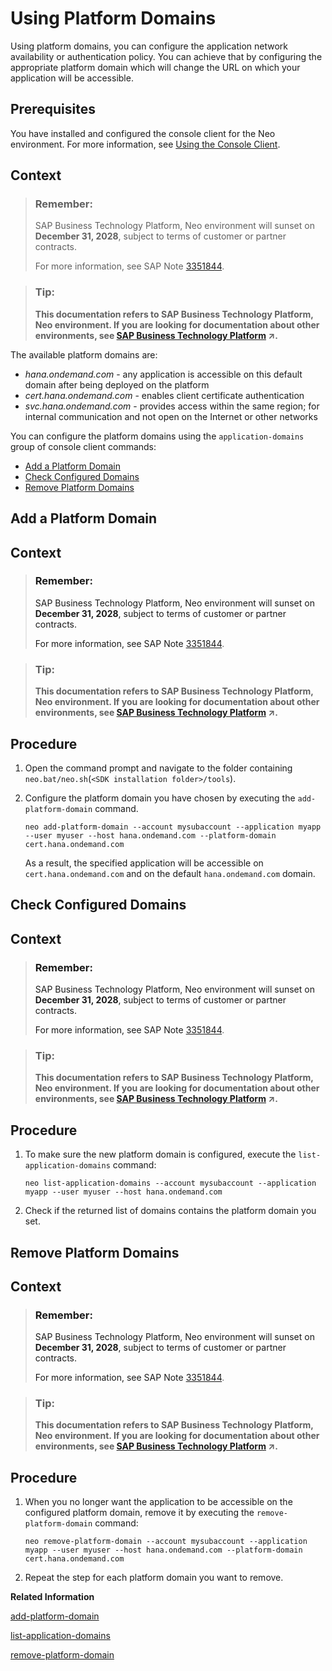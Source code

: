 <!-- loioa32d4cd65be344439d9ed752f182e609 -->

# Using Platform Domains

Using platform domains, you can configure the application network availability or authentication policy. You can achieve that by configuring the appropriate platform domain which will change the URL on which your application will be accessible.



## Prerequisites

You have installed and configured the console client for the Neo environment. For more information, see [Using the Console Client](using-the-console-client-8900b22.md).



## Context

> ### Remember:  
> SAP Business Technology Platform, Neo environment will sunset on **December 31, 2028**, subject to terms of customer or partner contracts.
> 
> For more information, see SAP Note [3351844](https://me.sap.com/notes/3351844).

> ### Tip:  
> **This documentation refers to SAP Business Technology Platform, Neo environment. If you are looking for documentation about other environments, see [SAP Business Technology Platform](https://help.sap.com/viewer/65de2977205c403bbc107264b8eccf4b/Cloud/en-US/6a2c1ab5a31b4ed9a2ce17a5329e1dd8.html "SAP Business Technology Platform (SAP BTP) is an integrated offering comprised of the following technology portfolios: application development; process automation; integration; data, analytics, and enterprise planning; artificial intelligence. The platform offers users the ability to turn data into business value, compose end-to-end business processes, connect entire IT landscapes, and personalize, build and extend SAP applications. This reduces the overall total cost of ownership maintaining SAP landscapes and third-party software across end-to-end business processes.") :arrow_upper_right:.**

The available platform domains are:

-   *hana.ondemand.com* - any application is accessible on this default domain after being deployed on the platform
-   *cert.hana.ondemand.com* - enables client certificate authentication
-   *svc.hana.ondemand.com* - provides access within the same region; for internal communication and not open on the Internet or other networks

You can configure the platform domains using the `application-domains` group of console client commands:

-   [Add a Platform Domain](using-platform-domains-a32d4cd.md#loio1c374b6349ab423eab16ab69d11b87d9)
-   [Check Configured Domains](using-platform-domains-a32d4cd.md#loio3142a5fb32724e2fa284a3f46eb13247)
-   [Remove Platform Domains](using-platform-domains-a32d4cd.md#loioa18bdb1fd07249288f8c287b3d29f62d)

<a name="loio1c374b6349ab423eab16ab69d11b87d9"/>

<!-- loio1c374b6349ab423eab16ab69d11b87d9 -->

## Add a Platform Domain



## Context

> ### Remember:  
> SAP Business Technology Platform, Neo environment will sunset on **December 31, 2028**, subject to terms of customer or partner contracts.
> 
> For more information, see SAP Note [3351844](https://me.sap.com/notes/3351844).

> ### Tip:  
> **This documentation refers to SAP Business Technology Platform, Neo environment. If you are looking for documentation about other environments, see [SAP Business Technology Platform](https://help.sap.com/viewer/65de2977205c403bbc107264b8eccf4b/Cloud/en-US/6a2c1ab5a31b4ed9a2ce17a5329e1dd8.html "SAP Business Technology Platform (SAP BTP) is an integrated offering comprised of the following technology portfolios: application development; process automation; integration; data, analytics, and enterprise planning; artificial intelligence. The platform offers users the ability to turn data into business value, compose end-to-end business processes, connect entire IT landscapes, and personalize, build and extend SAP applications. This reduces the overall total cost of ownership maintaining SAP landscapes and third-party software across end-to-end business processes.") :arrow_upper_right:.**



<a name="loio1c374b6349ab423eab16ab69d11b87d9__steps_u5v_sgz_4p"/>

## Procedure

1.  Open the command prompt and navigate to the folder containing `neo.bat/neo.sh`\(`<SDK installation folder>/tools`\).

2.  Configure the platform domain you have chosen by executing the `add-platform-domain` command.

    ```
    neo add-platform-domain --account mysubaccount --application myapp --user myuser --host hana.ondemand.com --platform-domain cert.hana.ondemand.com
    ```

    As a result, the specified application will be accessible on `cert.hana.ondemand.com` and on the default `hana.ondemand.com` domain.


<a name="loio3142a5fb32724e2fa284a3f46eb13247"/>

<!-- loio3142a5fb32724e2fa284a3f46eb13247 -->

## Check Configured Domains



## Context

> ### Remember:  
> SAP Business Technology Platform, Neo environment will sunset on **December 31, 2028**, subject to terms of customer or partner contracts.
> 
> For more information, see SAP Note [3351844](https://me.sap.com/notes/3351844).

> ### Tip:  
> **This documentation refers to SAP Business Technology Platform, Neo environment. If you are looking for documentation about other environments, see [SAP Business Technology Platform](https://help.sap.com/viewer/65de2977205c403bbc107264b8eccf4b/Cloud/en-US/6a2c1ab5a31b4ed9a2ce17a5329e1dd8.html "SAP Business Technology Platform (SAP BTP) is an integrated offering comprised of the following technology portfolios: application development; process automation; integration; data, analytics, and enterprise planning; artificial intelligence. The platform offers users the ability to turn data into business value, compose end-to-end business processes, connect entire IT landscapes, and personalize, build and extend SAP applications. This reduces the overall total cost of ownership maintaining SAP landscapes and third-party software across end-to-end business processes.") :arrow_upper_right:.**



<a name="loio3142a5fb32724e2fa284a3f46eb13247__steps_lpr_jns_fq"/>

## Procedure

1.  To make sure the new platform domain is configured, execute the `list-application-domains` command:

    ```
    neo list-application-domains --account mysubaccount --application myapp --user myuser --host hana.ondemand.com
    ```

2.  Check if the returned list of domains contains the platform domain you set.


<a name="loioa18bdb1fd07249288f8c287b3d29f62d"/>

<!-- loioa18bdb1fd07249288f8c287b3d29f62d -->

## Remove Platform Domains



## Context

> ### Remember:  
> SAP Business Technology Platform, Neo environment will sunset on **December 31, 2028**, subject to terms of customer or partner contracts.
> 
> For more information, see SAP Note [3351844](https://me.sap.com/notes/3351844).

> ### Tip:  
> **This documentation refers to SAP Business Technology Platform, Neo environment. If you are looking for documentation about other environments, see [SAP Business Technology Platform](https://help.sap.com/viewer/65de2977205c403bbc107264b8eccf4b/Cloud/en-US/6a2c1ab5a31b4ed9a2ce17a5329e1dd8.html "SAP Business Technology Platform (SAP BTP) is an integrated offering comprised of the following technology portfolios: application development; process automation; integration; data, analytics, and enterprise planning; artificial intelligence. The platform offers users the ability to turn data into business value, compose end-to-end business processes, connect entire IT landscapes, and personalize, build and extend SAP applications. This reduces the overall total cost of ownership maintaining SAP landscapes and third-party software across end-to-end business processes.") :arrow_upper_right:.**



<a name="loioa18bdb1fd07249288f8c287b3d29f62d__steps_yrv_rns_fq"/>

## Procedure

1.  When you no longer want the application to be accessible on the configured platform domain, remove it by executing the `remove-platform-domain` command:

    ```
    neo remove-platform-domain --account mysubaccount --application myapp --user myuser --host hana.ondemand.com --platform-domain cert.hana.ondemand.com
    ```

2.  Repeat the step for each platform domain you want to remove.


**Related Information**  


[add-platform-domain](add-platform-domain-7afd450.md "Adds a platform domain (under hana.ondemand.com) on which the application will be accessed.")

[list-application-domains](list-application-domains-51f8bd8.md "Lists all domain names on which an application can be accessed.")

[remove-platform-domain](remove-platform-domain-96c6d24.md "Removes a platform domain (under hana.ondemand.com) as an access point for an application.")

